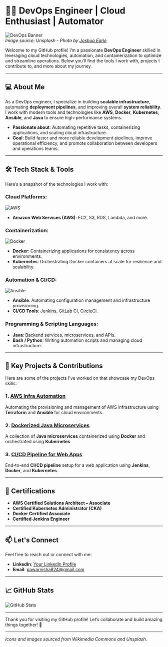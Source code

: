 # 👨‍💻 DevOps Engineer | Cloud Enthusiast | Automator

![DevOps Banner](https://images.unsplash.com/photo-1561574603-81f8a0efc53b)  
*Image source: Unsplash - Photo by [Joshua Earle](https://unsplash.com/photos/xj-JbJj_pjM)*

Welcome to my GitHub profile! I’m a passionate **DevOps Engineer** skilled in leveraging cloud technologies, automation, and containerization to optimize and streamline operations. Below you’ll find the tools I work with, projects I contribute to, and more about my journey.

---

## 💻 About Me

As a DevOps engineer, I specialize in building **scalable infrastructure**, automating **deployment pipelines**, and improving overall **system reliability**. I work with modern tools and technologies like **AWS**, **Docker**, **Kubernetes**, **Ansible**, and **Java** to ensure high-performance systems.

- **Passionate about**: Automating repetitive tasks, containerizing applications, and scaling cloud infrastructure.
- **Goal**: Build faster and more reliable development pipelines, improve operational efficiency, and promote collaboration between developers and operations teams.

---

## 🛠️ Tech Stack & Tools

Here’s a snapshot of the technologies I work with:

### Cloud Platforms:
![AWS](https://upload.wikimedia.org/wikipedia/commons/0/08/Amazon_Web_Services_Logo.svg)
- **Amazon Web Services (AWS)**: EC2, S3, RDS, Lambda, and more.
  
### Containerization:
![Docker](https://upload.wikimedia.org/wikipedia/commons/4/46/Docker_%28container_engine%29_logo.png)
- **Docker**: Containerizing applications for consistency across environments.
- **Kubernetes**: Orchestrating Docker containers at scale for resilience and scalability.

### Automation & CI/CD:
![Ansible](https://upload.wikimedia.org/wikipedia/commons/c/cb/Ansible_logo.svg)
- **Ansible**: Automating configuration management and infrastructure provisioning.
- **CI/CD Tools**: Jenkins, GitLab CI, CircleCI.

### Programming & Scripting Languages:
- **Java**: Backend services, microservices, and APIs.
- **Bash / Python**: Writing automation scripts and managing cloud infrastructure.

---

## 🚀 Key Projects & Contributions

Here are some of the projects I’ve worked on that showcase my DevOps skills:

### 1. [AWS Infra Automation](https://github.com/yourusername/aws-infra-automation)
Automating the provisioning and management of AWS infrastructure using **Terraform** and **Ansible** for cloud environments.

### 2. [Dockerized Java Microservices](https://github.com/yourusername/dockerized-java-microservices)
A collection of **Java microservices** containerized using **Docker** and orchestrated using **Kubernetes**.

### 3. [CI/CD Pipeline for Web Apps](https://github.com/yourusername/cicd-pipeline-webapps)
End-to-end **CI/CD pipeline** setup for a web application using **Jenkins**, **Docker**, and **Kubernetes**.

---

## 📜 Certifications

- **AWS Certified Solutions Architect – Associate**
- **Certified Kubernetes Administrator (CKA)**
- **Docker Certified Associate**
- **Certified Jenkins Engineer**

---

## 📫 Let's Connect

Feel free to reach out or connect with me:

- **LinkedIn**: [Your LinkedIn Profile](https://www.linkedin.com/in/yourprofile)
- **Email**: pawarnisha824@gmail.com


---

## 📈 GitHub Stats

![GitHub Stats](https://github-readme-stats.vercel.app/api?username=yourusername&show_icons=true&count_private=true&hide_title=true&hide=prs&theme=radical)

---

Thank you for visiting my GitHub profile! Let’s collaborate and build amazing things together! 🚀

---

*Icons and images sourced from Wikimedia Commons and Unsplash.*

